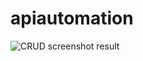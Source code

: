 # apiautomation

![CRUD screenshot result](https://github.com/tiofanial/apiautomation/assets/11936785/b5713d3e-62f9-4c00-a386-8d922433e7be)
